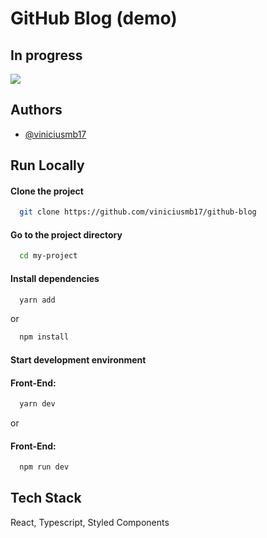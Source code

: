 # GitHub Blog (demo)

## In progress
![](https://us-central1-progress-markdown.cloudfunctions.net/progress/5)  

<!-- ## Demo -->

<!-- [GitHub Blog (demo)](link) -->


## Authors

- [@viniciusmb17](https://www.github.com/viniciusmb17)


## Run Locally

#### Clone the project

```bash
  git clone https://github.com/viniciusmb17/github-blog
```

#### Go to the project directory

```bash
  cd my-project
```

#### Install dependencies

```bash
  yarn add
```
or
```bash
  npm install
```

#### Start development environment

#### Front-End:
```bash
  yarn dev
```

or

#### Front-End:
```bash
  npm run dev
```


## Tech Stack

React, Typescript, Styled Components
